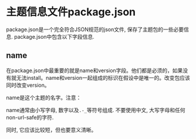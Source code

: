 # 主题信息文件package.json

package.json是一个完全符合JSON规范的json文件, 保存了主题包的一些必要信息. package.json中包含以下字段信息.

## name

在package.json中最重要的就是name和version字段。他们都是必须的，如果没有就无法install。name和version一起组成的标识在假设中是唯一的。改变包应该同时改变version。

name是这个主题的名字。注意：

name通常由小写字母, 数字以及`.-_`等符号组成. 不要使用中文, 大写字母和任何non-url-safe的字符.

同时, 它应该比较短，但也要意义清晰。